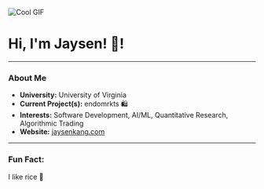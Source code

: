 ![Cool GIF](https://64.media.tumblr.com/31a4fddc18db83a84503e1531df3903f/tumblr_pdned1CyHM1xdue7io1_500.gif)

# Hi, I'm Jaysen! 👋!

---

### About Me
- **University:** University of Virginia
- **Current Project(s):** endomrkts 🛍️
- **Interests:** Software Development, AI/ML, Quantitative Research, Algorithmic Trading
- **Website:** [jaysenkang.com](#)

---

### Fun Fact:
I like rice 🍚


